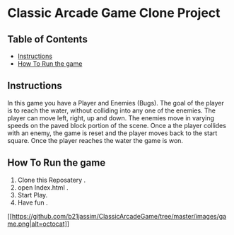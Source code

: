 # Classic Arcade Game Clone Project

## Table of Contents

- [Instructions](#instructions)
- [How To Run the game](#How-To-Run-the-game)


## Instructions


In this game you have a Player and Enemies (Bugs). The goal of the player is to reach the water, without colliding into any one of the enemies. The player can move left, right, up and down. The enemies move in varying speeds on the paved block portion of the scene. Once a the player collides with an enemy, the game is reset and the player moves back to the start square. Once the player reaches the water the game is won.


## How To Run the game

1. Clone this Reposatery .
2. open Index.html .
3. Start Play.
4. Have fun .



[[https://github.com/b21jassim/ClassicArcadeGame/tree/master/images/game.png|alt=octocat]]

